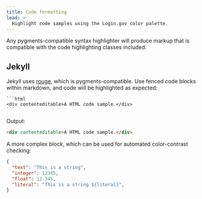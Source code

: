 ```yaml
---
title: Code formatting
lead: >
  Highlight code samples using the Login.gov color palette.
---
```


Any pygments-compatible syntax highlighter will produce markup that is compatible with the code highlighting classes included.

## Jekyll

Jekyll uses [rouge](https://github.com/jneen/rouge), which is pygments-compatible. Use fenced code blocks within markdown, and code will be highlighted as expected:

    ```html
    <div contenteditable>A HTML code sample.</div>
    ```

Output:

```html
<div contenteditable>A HTML code sample.</div>
```

A more complex block, which can be used for automated color-contrast checking:

```json
{
  "text": "This is a string",
  "integer": 12345,
  "float": 12.345,
  "literal": "This is a string ${literal}",
}
```
